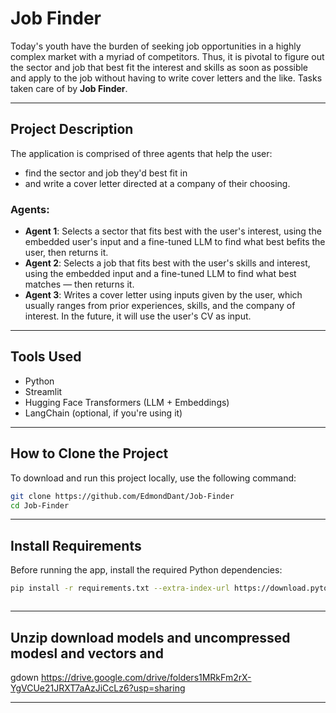 # Job Finder

Today's youth have the burden of seeking job opportunities in a highly complex market with a myriad of competitors. Thus, it is pivotal to figure out the sector and job that best fit the interest and skills as soon as possible and apply to the job without having to write cover letters and the like. Tasks taken care of by **Job Finder**.

---

## Project Description

The application is comprised of three agents that help the user:

- find the sector and job they'd best fit in
- and write a cover letter directed at a company of their choosing.

### Agents:

- **Agent 1**: Selects a sector that fits best with the user's interest, using the embedded user's input and a fine-tuned LLM to find what best befits the user, then returns it.
- **Agent 2**: Selects a job that fits best with the user's skills and interest, using the embedded input and a fine-tuned LLM to find what best matches — then returns it.
- **Agent 3**: Writes a cover letter using inputs given by the user, which usually ranges from prior experiences, skills, and the company of interest. In the future, it will use the user's CV as input.

---

## Tools Used

- Python
- Streamlit
- Hugging Face Transformers (LLM + Embeddings)
- LangChain (optional, if you're using it)

---

## How to Clone the Project

To download and run this project locally, use the following command:

```bash
git clone https://github.com/EdmondDant/Job-Finder
cd Job-Finder 
```






---


## Install Requirements

Before running the app, install the required Python dependencies:

```bash
pip install -r requirements.txt --extra-index-url https://download.pytorch.org/whl/cpu



```
---
## Unzip download models and uncompressed modesl and vectors and 

gdown https://drive.google.com/drive/folders1MRkFm2rX-YgVCUe21JRXT7aAzJiCcLz6?usp=sharing

---